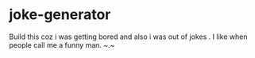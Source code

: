 # joke-generator
Build this coz i was getting bored and also i was out of jokes . I like when people call me a funny man. 
~.~
